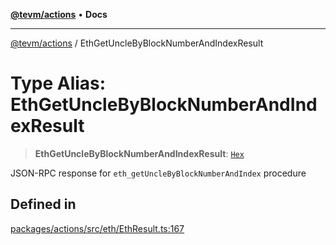 [**@tevm/actions**](../README.md) • **Docs**

***

[@tevm/actions](../globals.md) / EthGetUncleByBlockNumberAndIndexResult

# Type Alias: EthGetUncleByBlockNumberAndIndexResult

> **EthGetUncleByBlockNumberAndIndexResult**: [`Hex`](Hex.md)

JSON-RPC response for `eth_getUncleByBlockNumberAndIndex` procedure

## Defined in

[packages/actions/src/eth/EthResult.ts:167](https://github.com/qbzzt/tevm-monorepo/blob/main/packages/actions/src/eth/EthResult.ts#L167)
